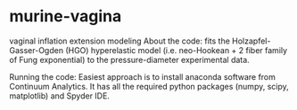 # murine-vagina
vaginal inflation extension modeling
About the code:
fits the Holzapfel-Gasser-Ogden (HGO) hyperelastic model (i.e. neo-Hookean + 2 fiber family of Fung exponential) to the pressure-diameter experimental data.

Running the code:
Easiest approach is to install anaconda software from Continuum Analytics. It has all the required python packages (numpy, scipy, matplotlib) and Spyder IDE.

